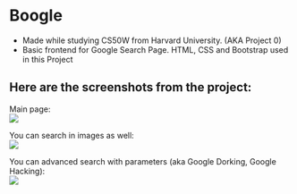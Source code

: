 # Boogle
- Made while studying CS50W from Harvard University. (AKA Project 0)
- Basic frontend for Google Search Page. HTML, CSS and Bootstrap used in this Project

## Here are the screenshots from the project:

Main page: <br>
<img src="https://drive.google.com/uc?export=view&id=1bAPeX1RUAZooCfhd-S5fL5YrcQNF9r6W"/> <br>

You can search in images as well: <br>
<img src="https://drive.google.com/uc?export=view&id=1LNO0Yue68BTjFNaNCGsSt62_5aC6PK3W"/> <br>

You can advanced search with parameters (aka Google Dorking, Google Hacking): <br>
<img src="https://drive.google.com/uc?export=view&id=1rT13d8RyRsFeMiQ2Uu-jiyuTxpWkob0Z"/> <br>
